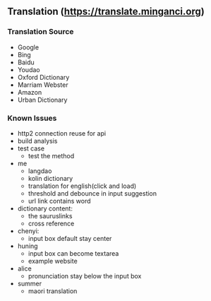 ## Translation (https://translate.minganci.org)

### Translation Source

  - Google
  - Bing
  - Baidu
  - Youdao
  - Oxford Dictionary
  - Marriam Webster
  - Amazon
  - Urban Dictionary

### Known Issues

  - http2 connection reuse for api
  - build analysis
  - test case
      - test the method
  - me
      - langdao
      - kolin dictionary
      - translation for english(click and load)
      - threshold and debounce in input suggestion
      - url link contains word
  - dictionary content:
      - the sauruslinks
      - cross reference
  - chenyi:
      - input box default stay center
  - huning
      - input box can become textarea
      - example website
  - alice
      - pronunciation stay below the input box
  - summer
      - maori translation
